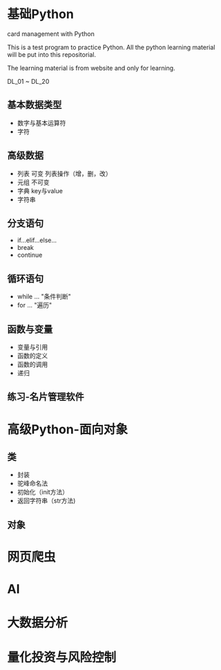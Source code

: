 # 基础Python

card management with Python

This is a test program to practice Python. All the python learning material will be put into this repositorial.

The learning material is from website and only for learning.

DL_01 ~ DL_20

## 基本数据类型

* 数字与基本运算符
* 字符

## 高级数据

* 列表
    可变
    列表操作（增，删，改）
* 元组
    不可变
* 字典
    key与value
* 字符串

## 分支语句

* if...elif...else...
* break
* continue

## 循环语句

* while ... "条件判断"
* for ... "遍历"

## 函数与变量

* 变量与引用
* 函数的定义
* 函数的调用
* 递归

## 练习-名片管理软件

# 高级Python-面向对象

## 类

* 封装
* 驼峰命名法
* 初始化（init方法）
* 返回字符串（str方法)

## 对象

# 网页爬虫

# AI

# 大数据分析

# 量化投资与风险控制

